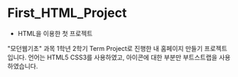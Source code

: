 # First_HTML_Project
* HTML을 이용한 첫 프로젝트

"모던웹기초" 과목 1학년 2학기 Term Project로 진행한 내 홈페이지 만들기 프로젝트 입니다.
언어는 HTML5 CSS3를 사용하였고, 아이콘에 대한 부분만 부트스트랩을 사용하였습니다.
